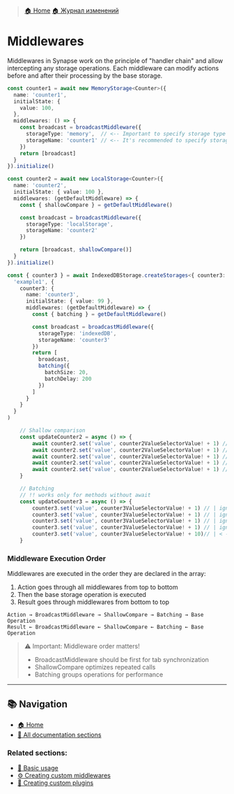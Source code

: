 > [🏠 Home](../../README.md)
> [🏠 Журнал изменений](../../CHANGELOG.md)

# Middlewares

Middlewares in Synapse work on the principle of "handler chain" and allow intercepting any storage operations. Each middleware can modify actions before and after their processing by the base storage.


```typescript
const counter1 = await new MemoryStorage<Counter>({
  name: 'counter1',
  initialState: {
    value: 100,
  },
  middlewares: () => {
    const broadcast = broadcastMiddleware({
      storageType: 'memory',  // <-- Important to specify storage type correctly
      storageName: 'counter1' // <-- It's recommended to specify storage name correctly
    })
    return [broadcast]
  }
}).initialize()

const counter2 = await new LocalStorage<Counter>({
  name: 'counter2',
  initialState: { value: 100 },
  middlewares: (getDefaultMiddleware) => {
    const { shallowCompare } = getDefaultMiddleware()

    const broadcast = broadcastMiddleware({
      storageType: 'localStorage',
      storageName: 'counter2'
    })

    return [broadcast, shallowCompare()]
  }
}).initialize()

const { counter3 } = await IndexedDBStorage.createStorages<{ counter3: Counter }>(
  'example1', {
    counter3: {
      name: 'counter3',
      initialState: { value: 99 },
      middlewares: (getDefaultMiddleware) => {
        const { batching } = getDefaultMiddleware()

        const broadcast = broadcastMiddleware({
          storageType: 'indexedDB',
          storageName: 'counter3'
        })
        return [
          broadcast,
          batching({
            batchSize: 20,
            batchDelay: 200
          })
        ]
      }
    }
  }
)
```

```typescript
    // Shallow comparison
    const updateCounter2 = async () => {
        await counter2.set('value', counter2ValueSelectorValue! + 1) // This will be applied
        await counter2.set('value', counter2ValueSelectorValue! + 1) // |
        await counter2.set('value', counter2ValueSelectorValue! + 1) // | Won't be called as payload hasn't changed
        await counter2.set('value', counter2ValueSelectorValue! + 1) // |
        await counter2.set('value', counter2ValueSelectorValue! + 1) // |
    }

    // Batching
    // !! works only for methods without await
    const updateCounter3 = async () => {
        counter3.set('value', counter3ValueSelectorValue! + 1) // | ignored 
        counter3.set('value', counter3ValueSelectorValue! + 1) // | ignored
        counter3.set('value', counter3ValueSelectorValue! + 1) // | ignored 
        counter3.set('value', counter3ValueSelectorValue! + 1) // | ignored 
        counter3.set('value', counter3ValueSelectorValue! + 10)// | < --- only this will be applied
    }
```

### Middleware Execution Order

Middlewares are executed in the order they are declared in the array:
1. Action goes through all middlewares from top to bottom
2. Then the base storage operation is executed
3. Result goes through middlewares from bottom to top

```
Action → BroadcastMiddleware → ShallowCompare → Batching → Base Operation
Result ← BroadcastMiddleware ← ShallowCompare ← Batching ← Base Operation
```

> ⚠️ Important: Middleware order matters!
> - BroadcastMiddleware should be first for tab synchronization
> - ShallowCompare optimizes repeated calls
> - Batching groups operations for performance

___

## 📚 Navigation

- [🏠 Home](../../README.md)
- [📖 All documentation sections](../../README.md#-documentation)

### Related sections:
- [🚀 Basic usage](./basic-usage.md)
- [⚙️ Creating custom middlewares](./custom-middlewares.md)
- [🔌 Creating custom plugins](./custom-plugins.md)
